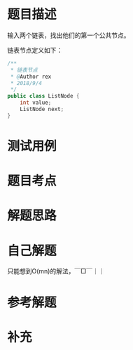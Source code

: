 # 题目描述
输入两个链表，找出他们的第一个公共节点。

链表节点定义如下：
```java
/**
 * 链表节点
 * @Author rex
 * 2018/9/4
 */
public class ListNode {
    int value;
    ListNode next;
}
```
# 测试用例
# 题目考点
# 解题思路
# 自己解题
只能想到O(mn)的解法，￣□￣｜｜
# 参考解题
# 补充
